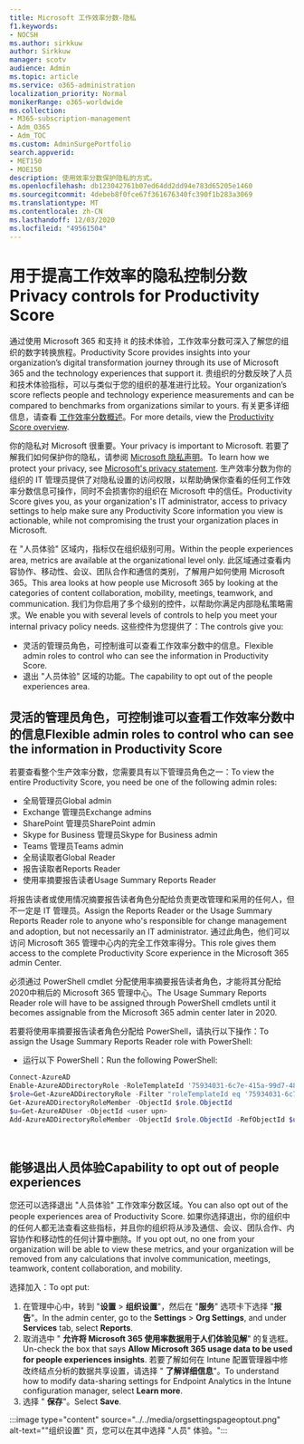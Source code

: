 ```yaml
---
title: Microsoft 工作效率分数-隐私
f1.keywords:
- NOCSH
ms.author: sirkkuw
author: Sirkkuw
manager: scotv
audience: Admin
ms.topic: article
ms.service: o365-administration
localization_priority: Normal
monikerRange: o365-worldwide
ms.collection:
- M365-subscription-management
- Adm_O365
- Adm_TOC
ms.custom: AdminSurgePortfolio
search.appverid:
- MET150
- MOE150
description: 使用效率分数保护隐私的方式。
ms.openlocfilehash: db123042761b07ed64dd2dd94e783d65205e1460
ms.sourcegitcommit: 4debeb8f0fce67f361676340fc390f1b283a3069
ms.translationtype: MT
ms.contentlocale: zh-CN
ms.lasthandoff: 12/03/2020
ms.locfileid: "49561504"
---
```

# <a name="privacy-controls-for-productivity-score"></a><span data-ttu-id="d9b57-103">用于提高工作效率的隐私控制分数</span><span class="sxs-lookup"><span data-stu-id="d9b57-103">Privacy controls for Productivity Score</span></span>

<span data-ttu-id="d9b57-104">通过使用 Microsoft 365 和支持 it 的技术体验，工作效率分数可深入了解您的组织的数字转换旅程。</span><span class="sxs-lookup"><span data-stu-id="d9b57-104">Productivity Score provides insights into your organization’s digital transformation journey through its use of Microsoft 365 and the technology experiences that support it.</span></span>  <span data-ttu-id="d9b57-105">贵组织的分数反映了人员和技术体验指标，可以与类似于您的组织的基准进行比较。</span><span class="sxs-lookup"><span data-stu-id="d9b57-105">Your organization’s score reflects people and technology experience measurements and can be compared to benchmarks from organizations similar to yours.</span></span> <span data-ttu-id="d9b57-106">有关更多详细信息，请查看 [工作效率分数概述](productivity-score.md)。</span><span class="sxs-lookup"><span data-stu-id="d9b57-106">For more details, view the [Productivity Score overview](productivity-score.md).</span></span>

<span data-ttu-id="d9b57-107">你的隐私对 Microsoft 很重要。</span><span class="sxs-lookup"><span data-stu-id="d9b57-107">Your privacy is important to Microsoft.</span></span> <span data-ttu-id="d9b57-108">若要了解我们如何保护你的隐私，请参阅 [Microsoft 隐私声明](https://privacy.microsoft.com/privacystatement)。</span><span class="sxs-lookup"><span data-stu-id="d9b57-108">To learn how we protect your privacy, see [Microsoft's privacy statement](https://privacy.microsoft.com/privacystatement).</span></span> <span data-ttu-id="d9b57-109">生产效率分数为你的组织的 IT 管理员提供了对隐私设置的访问权限，以帮助确保你查看的任何工作效率分数信息可操作，同时不会损害你的组织在 Microsoft 中的信任。</span><span class="sxs-lookup"><span data-stu-id="d9b57-109">Productivity Score gives you, as your organization's IT administrator, access to privacy settings to help make sure any Productivity Score information you view is actionable, while not compromising the trust your organization places in Microsoft.</span></span>

<span data-ttu-id="d9b57-110">在 "人员体验" 区域内，指标仅在组织级别可用。</span><span class="sxs-lookup"><span data-stu-id="d9b57-110">Within the people experiences area, metrics are available at the organizational level only.</span></span> <span data-ttu-id="d9b57-111">此区域通过查看内容协作、移动性、会议、团队合作和通信的类别，了解用户如何使用 Microsoft 365。</span><span class="sxs-lookup"><span data-stu-id="d9b57-111">This area looks at how people use Microsoft 365 by looking at the categories of content collaboration, mobility, meetings, teamwork, and communication.</span></span> <span data-ttu-id="d9b57-112">我们为你启用了多个级别的控件，以帮助你满足内部隐私策略需求。</span><span class="sxs-lookup"><span data-stu-id="d9b57-112">We enable you with several levels of controls to help you meet your internal privacy policy needs.</span></span>
<span data-ttu-id="d9b57-113">这些控件为您提供了：</span><span class="sxs-lookup"><span data-stu-id="d9b57-113">The controls give you:</span></span>

- <span data-ttu-id="d9b57-114">灵活的管理员角色，可控制谁可以查看工作效率分数中的信息。</span><span class="sxs-lookup"><span data-stu-id="d9b57-114">Flexible admin roles to control who can see the information in Productivity Score.</span></span>
- <span data-ttu-id="d9b57-115">退出 "人员体验" 区域的功能。</span><span class="sxs-lookup"><span data-stu-id="d9b57-115">The capability to opt out of the people experiences area.</span></span>

## <a name="flexible-admin-roles-to-control-who-can-see-the-information-in-productivity-score"></a><span data-ttu-id="d9b57-116">灵活的管理员角色，可控制谁可以查看工作效率分数中的信息</span><span class="sxs-lookup"><span data-stu-id="d9b57-116">Flexible admin roles to control who can see the information in Productivity Score</span></span>

<span data-ttu-id="d9b57-117">若要查看整个生产效率分数，您需要具有以下管理员角色之一：</span><span class="sxs-lookup"><span data-stu-id="d9b57-117">To view the entire Productivity Score, you need be one of the following admin roles:</span></span>

- <span data-ttu-id="d9b57-118">全局管理员</span><span class="sxs-lookup"><span data-stu-id="d9b57-118">Global admin</span></span>
- <span data-ttu-id="d9b57-119">Exchange 管理员</span><span class="sxs-lookup"><span data-stu-id="d9b57-119">Exchange admins</span></span>
- <span data-ttu-id="d9b57-120">SharePoint 管理员</span><span class="sxs-lookup"><span data-stu-id="d9b57-120">SharePoint admin</span></span>
- <span data-ttu-id="d9b57-121">Skype for Business 管理员</span><span class="sxs-lookup"><span data-stu-id="d9b57-121">Skype for Business admin</span></span>
- <span data-ttu-id="d9b57-122">Teams 管理员</span><span class="sxs-lookup"><span data-stu-id="d9b57-122">Teams admin</span></span>
- <span data-ttu-id="d9b57-123">全局读取者</span><span class="sxs-lookup"><span data-stu-id="d9b57-123">Global Reader</span></span>
- <span data-ttu-id="d9b57-124">报告读取者</span><span class="sxs-lookup"><span data-stu-id="d9b57-124">Reports Reader</span></span>
- <span data-ttu-id="d9b57-125">使用率摘要报告读者</span><span class="sxs-lookup"><span data-stu-id="d9b57-125">Usage Summary Reports Reader</span></span>

<span data-ttu-id="d9b57-126">将报告读者或使用情况摘要报告读者角色分配给负责更改管理和采用的任何人，但不一定是 IT 管理员。</span><span class="sxs-lookup"><span data-stu-id="d9b57-126">Assign the Reports Reader or the Usage Summary Reports Reader role to anyone who's responsible for change management and adoption, but not necessarily an IT administrator.</span></span> <span data-ttu-id="d9b57-127">通过此角色，他们可以访问 Microsoft 365 管理中心内的完全工作效率得分。</span><span class="sxs-lookup"><span data-stu-id="d9b57-127">This role gives them access to the complete Productivity Score experience in the Microsoft 365 admin Center.</span></span>

<span data-ttu-id="d9b57-128">必须通过 PowerShell cmdlet 分配使用率摘要报告读者角色，才能将其分配给2020中稍后的 Microsoft 365 管理中心。</span><span class="sxs-lookup"><span data-stu-id="d9b57-128">The Usage Summary Reports Reader role will have to be assigned through PowerShell cmdlets until it becomes assignable from the Microsoft 365 admin center later in 2020.</span></span>

<span data-ttu-id="d9b57-129">若要将使用率摘要报告读者角色分配给 PowerShell，请执行以下操作：</span><span class="sxs-lookup"><span data-stu-id="d9b57-129">To assign the Usage Summary Reports Reader role with PowerShell:</span></span>

- <span data-ttu-id="d9b57-130">运行以下 PowerShell：</span><span class="sxs-lookup"><span data-stu-id="d9b57-130">Run the following PowerShell:</span></span>

```powershell
Connect-AzureAD
Enable-AzureADDirectoryRole -RoleTemplateId '75934031-6c7e-415a-99d7-48dbd49e875e'
$role=Get-AzureADDirectoryRole -Filter "roleTemplateId eq '75934031-6c7e-415a-99d7-48dbd49e875e'"
Get-AzureADDirectoryRoleMember -ObjectId $role.ObjectId
$u=Get-AzureADUser -ObjectId <user upn>
Add-AzureADDirectoryRoleMember -ObjectId $role.ObjectId -RefObjectId $u.ObjectId
```

</br>


## <a name="capability-to-opt-out-of-people-experiences"></a><span data-ttu-id="d9b57-131">能够退出人员体验</span><span class="sxs-lookup"><span data-stu-id="d9b57-131">Capability to opt out of people experiences</span></span>

<span data-ttu-id="d9b57-132">您还可以选择退出 "人员体验" 工作效率分数区域。</span><span class="sxs-lookup"><span data-stu-id="d9b57-132">You can also opt out of the people experiences area of Productivity Score.</span></span> <span data-ttu-id="d9b57-133">如果你选择退出，你的组织中的任何人都无法查看这些指标，并且你的组织将从涉及通信、会议、团队合作、内容协作和移动性的任何计算中删除。</span><span class="sxs-lookup"><span data-stu-id="d9b57-133">If you opt out, no one from your organization will be able to view these metrics, and your organization will be removed from any calculations that involve communication, meetings, teamwork, content collaboration, and mobility.</span></span>

<span data-ttu-id="d9b57-134">选择加入：</span><span class="sxs-lookup"><span data-stu-id="d9b57-134">To opt put:</span></span>

1. <span data-ttu-id="d9b57-135">在管理中心中，转到 "**设置**   >   **组织设置**"，然后在 "**服务**" 选项卡下选择 "**报告**"。</span><span class="sxs-lookup"><span data-stu-id="d9b57-135">In the admin center, go to the  **Settings**  >  **Org Settings**, and under  **Services**  tab, select  **Reports**.</span></span>
2. <span data-ttu-id="d9b57-136">取消选中 "  **允许将 Microsoft 365 使用率数据用于人们体验见解**" 的复选框。</span><span class="sxs-lookup"><span data-stu-id="d9b57-136">Un-check the box that says  **Allow Microsoft 365 usage data to be used for people experiences insights**.</span></span> <span data-ttu-id="d9b57-137">若要了解如何在 Intune 配置管理器中修改终结点分析的数据共享设置，请选择 " **了解详细信息**"。</span><span class="sxs-lookup"><span data-stu-id="d9b57-137">To understand how to modify data-sharing settings for Endpoint Analytics in the Intune configuration manager, select **Learn more**.</span></span>
3. <span data-ttu-id="d9b57-138">选择 "  **保存**"。</span><span class="sxs-lookup"><span data-stu-id="d9b57-138">Select  **Save**.</span></span>

:::image type="content" source="../../media/orgsettingspageoptout.png" alt-text="&quot;组织设置&quot; 页，您可以在其中选择 &quot;人员&quot; 体验。":::